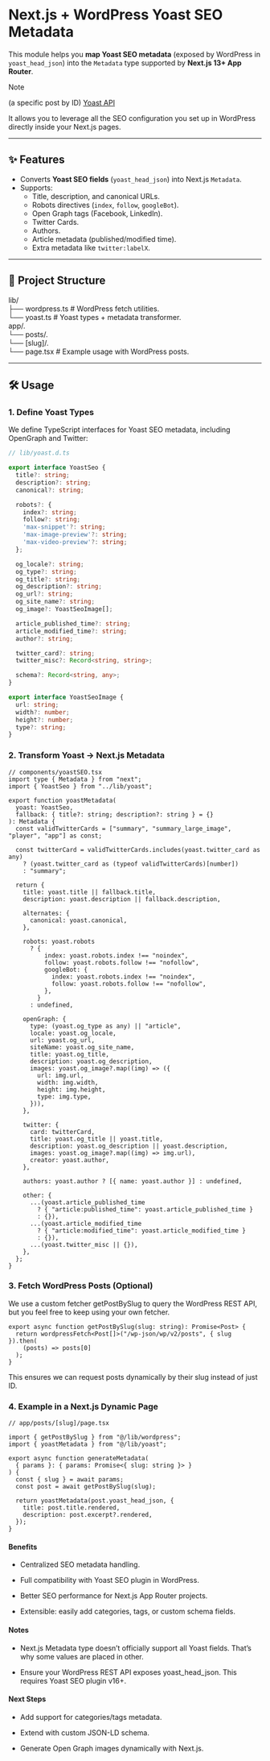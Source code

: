 # Next.js + WordPress Yoast SEO Metadata

This module helps you **map Yoast SEO metadata** (exposed by WordPress in `yoast_head_json`) into the `Metadata` type supported by **Next.js 13+ App Router**.  



> [!NOTE]
> (a specific post by ID) [Yoast API](https://yoast.com/wp-json/wp/v2/posts/607)

It allows you to leverage all the SEO configuration you set up in WordPress directly inside your Next.js pages.

---

## ✨ Features

- Converts **Yoast SEO fields** (`yoast_head_json`) into Next.js `Metadata`.
- Supports:
  - Title, description, and canonical URLs.
  - Robots directives (`index`, `follow`, `googleBot`).
  - Open Graph tags (Facebook, LinkedIn).
  - Twitter Cards.
  - Authors.
  - Article metadata (published/modified time).
  - Extra metadata like `twitter:labelX`.

---

## 📂 Project Structure
lib/  
├── wordpress.ts # WordPress fetch utilities.  
└── yoast.ts # Yoast types + metadata transformer.  
 app/.  
└── posts/.  
└── [slug]/.  
└── page.tsx # Example usage with WordPress posts.  


---

## 🛠️ Usage

### 1. Define Yoast Types

We define TypeScript interfaces for Yoast SEO metadata, including OpenGraph and Twitter:

```ts
// lib/yoast.d.ts

export interface YoastSeo {
  title?: string;
  description?: string;
  canonical?: string;

  robots?: {
    index?: string;
    follow?: string;
    'max-snippet'?: string;
    'max-image-preview'?: string;
    'max-video-preview'?: string;
  };

  og_locale?: string;
  og_type?: string;
  og_title?: string;
  og_description?: string;
  og_url?: string;
  og_site_name?: string;
  og_image?: YoastSeoImage[];

  article_published_time?: string;
  article_modified_time?: string;
  author?: string;

  twitter_card?: string;
  twitter_misc?: Record<string, string>;

  schema?: Record<string, any>;
}

export interface YoastSeoImage {
  url: string;
  width?: number;
  height?: number;
  type?: string;
}
```

### 2. Transform Yoast → Next.js Metadata

```tsx
// components/yoastSEO.tsx
import type { Metadata } from "next";
import { YoastSeo } from "../lib/yoast";

export function yoastMetadata(
  yoast: YoastSeo,
  fallback: { title?: string; description?: string } = {}
): Metadata {
  const validTwitterCards = ["summary", "summary_large_image", "player", "app"] as const;

  const twitterCard = validTwitterCards.includes(yoast.twitter_card as any)
    ? (yoast.twitter_card as (typeof validTwitterCards)[number])
    : "summary";

  return {
    title: yoast.title || fallback.title,
    description: yoast.description || fallback.description,

    alternates: {
      canonical: yoast.canonical,
    },

    robots: yoast.robots
      ? {
          index: yoast.robots.index !== "noindex",
          follow: yoast.robots.follow !== "nofollow",
          googleBot: {
            index: yoast.robots.index !== "noindex",
            follow: yoast.robots.follow !== "nofollow",
          },
        }
      : undefined,

    openGraph: {
      type: (yoast.og_type as any) || "article",
      locale: yoast.og_locale,
      url: yoast.og_url,
      siteName: yoast.og_site_name,
      title: yoast.og_title,
      description: yoast.og_description,
      images: yoast.og_image?.map((img) => ({
        url: img.url,
        width: img.width,
        height: img.height,
        type: img.type,
      })),
    },

    twitter: {
      card: twitterCard,
      title: yoast.og_title || yoast.title,
      description: yoast.og_description || yoast.description,
      images: yoast.og_image?.map((img) => img.url),
      creator: yoast.author,
    },

    authors: yoast.author ? [{ name: yoast.author }] : undefined,

    other: {
      ...(yoast.article_published_time
        ? { "article:published_time": yoast.article_published_time }
        : {}),
      ...(yoast.article_modified_time
        ? { "article:modified_time": yoast.article_modified_time }
        : {}),
      ...(yoast.twitter_misc || {}),
    },
  };
}
```

### 3. Fetch WordPress Posts (Optional)

We use a custom fetcher getPostBySlug to query the WordPress REST API, but you feel free to keep using your own fetcher.

```
export async function getPostBySlug(slug: string): Promise<Post> {
  return wordpressFetch<Post[]>("/wp-json/wp/v2/posts", { slug }).then(
    (posts) => posts[0]
  );
}
```

This ensures we can request posts dynamically by their slug instead of just ID.

### 4. Example in a Next.js Dynamic Page
```
// app/posts/[slug]/page.tsx

import { getPostBySlug } from "@/lib/wordpress";
import { yoastMetadata } from "@/lib/yoast";

export async function generateMetadata(
  { params }: { params: Promise<{ slug: string }> }
) {
  const { slug } = await params;
  const post = await getPostBySlug(slug);

  return yoastMetadata(post.yoast_head_json, {
    title: post.title.rendered,
    description: post.excerpt?.rendered,
  });
}

```
#### Benefits

- Centralized SEO metadata handling.

- Full compatibility with Yoast SEO plugin in WordPress.

- Better SEO performance for Next.js App Router projects.

- Extensible: easily add categories, tags, or custom schema fields.

#### Notes

- Next.js Metadata type doesn’t officially support all Yoast fields.
That’s why some values are placed in other.

- Ensure your WordPress REST API exposes yoast_head_json.
This requires Yoast SEO plugin v16+.

#### Next Steps

- Add support for categories/tags metadata.

- Extend with custom JSON-LD schema.  

- Generate Open Graph images dynamically with Next.js.
